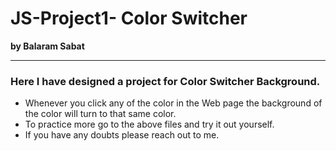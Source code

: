 # JS-Project1- Color Switcher
**by Balaram Sabat**

___
### Here I have designed a project for **Color Switcher Background**.
- Whenever you click any of the color in the Web page the background of the color will turn to that same color.
- To practice more go to the above files and try it out yourself.
- If you have any doubts please reach out to me.
